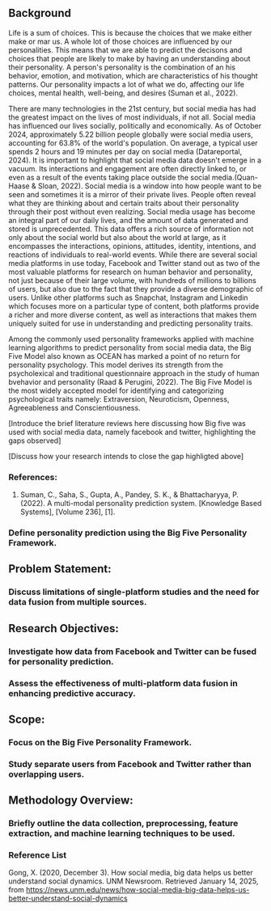 

## Background

Life is a sum of choices. This is because the choices that we make either make or mar us. A whole lot of those choices are influenced by our personalities. This means that we are able to predict the decisons and choices that people are likely to make by having an understanding about their personality. A person's personality is the combination of an his behavior, emotion, and motivation, which are characteristics of his thought patterns. Our personality impacts a lot of what we do, affecting our life choices, mental health, well-being, and desires (Suman et al., 2022).

There are many technologies in the 21st century, but social media has had the greatest impact on the lives of most individuals, if not all. Social media has influenced our lives socially, politically and economically. As of October 2024, approximately 5.22 billion people globally were social media users, accounting for 63.8% of the world's population. On average, a typical user spends 2 hours and 19 minutes per day on social media (Datareportal, 2024). It is important to highlight that social media data doesn't emerge in a vacuum. Its interactions and engagement are often directly linked to, or even as a result of the events taking place outside the social media.(Quan-Haase & Sloan, 2022). Social media is a window into how people want to be seen and sometimes it is a mirror of their private lives. People often reveal what they are thinking about and certain traits about their personality through their post without even realizing. Social media usage has become an integral part of our daily lives, and the amount of data generated and stored is unprecedented. This data offers a rich source of information not only about the social world but also about the world at large, as it encompasses the interactions, opinions, attitudes, identity, intentions, and reactions of individuals to real-world events. While there are several social media platforms in use today, Facebook and Twitter stand out as two of the most valuable platforms for research on human behavior and personality, not just because of their large volume, with hundreds of millions to billions of users, but also due to the fact that they provide a diverse demographic of users. Unlike other platforms such as Snapchat, Instagram and Linkedin which focuses more on a particular type of content, both platforms provide a richer and more diverse content, as well as interactions that makes them uniquely suited for use in understanding and predicting personality traits.

Among the commonly used personality frameworks applied with machine learning algorithms to predict personality from social media data, the Big Five Model also known as OCEAN has marked a point of no return for personality psychology. This model derives its strength from the psycholexical and traditional questionnaire approach in the study of human bvehavior and personality  (Raad & Perugini, 2022). The Big Five Model is the most widely accepted model for identifying and categorizing psychological traits namely: Extraversion, Neuroticism, Openness, Agreeableness and Conscientiousness. 

[Introduce the brief literature reviews here discussing how Big five was used with social media data, namely facebook and twitter, highlighting the gaps observed]

[Discuss how your research intends to close the gap highligted above]






### References:
1. Suman, C., Saha, S., Gupta, A., Pandey, S. K., & Bhattacharyya, P. (2022). A multi-modal personality prediction system. [Knowledge Based Systems], [Volume 236], [1].



### Define personality prediction using the Big Five Personality Framework.




## Problem Statement:


### Discuss limitations of single-platform studies and the need for data fusion from multiple sources.



## Research Objectives:

### Investigate how data from Facebook and Twitter can be fused for personality prediction.

### Assess the effectiveness of multi-platform data fusion in enhancing predictive accuracy.


## Scope:

### Focus on the Big Five Personality Framework.

### Study separate users from Facebook and Twitter rather than overlapping users.


## Methodology Overview:

### Briefly outline the data collection, preprocessing, feature extraction, and machine learning techniques to be used.
 

### Reference List

Gong, X. (2020, December 3). How social media, big data helps us better understand social dynamics. UNM Newsroom. Retrieved January 14, 2025, from https://news.unm.edu/news/how-social-media-big-data-helps-us-better-understand-social-dynamics




